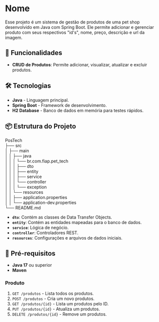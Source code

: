 # Nome

Esse projeto é um sistema de gestão de produtos de uma pet shop desenvolvido em Java com Spring Boot. Ele permite adicionar e gerenciar produto com seus respectivos "id's", nome, preço, descrição e url da imagem.

## 🚀 Funcionalidades

- **CRUD de Produtos**: Permite adicionar, visualizar, atualizar e excluir produtos.


## 🛠️ Tecnologias

- **Java** - Linguagem principal.
- **Spring Boot** - Framework de desenvolvimento.
- **H2 Database** - Banco de dados em memória para testes rápidos.


## 📦 Estrutura do Projeto
PosTech  
├── src  
│   ├── main  
│   │   ├── java  
│   │   │   └── br.com.fiap.pet_tech  
│   │   │       ├── dto  
│   │   │       ├── entity  
│   │   │       ├── service  
│   │   │       └── controller  
│   │   │           └── exception  
│   │   └── resources  
│   │       ├── application.properties  
│   │       └── application-dev.properties  
└── README.md  

- **`dto`**: Contém as classes de Data Transfer Objects.
- **`entity`**: Contém as entidades mapeadas para o banco de dados.
- **`service`**: Lógica de negócio.
- **`controller`**: Controladores REST.
- **`resources`**: Configurações e arquivos de dados iniciais.

## 📝 Pré-requisitos

- **Java 17** ou superior
- **Maven**


### Produto

1. `GET /produtos` - Lista todos os produtos.
2. `POST /produtos` - Cria um novo produtos.
3. `GET /produtos/{id}` - Lista um produtos pelo ID.
4. `PUT /produtos/{id}` - Atualiza um produtos.
5. `DELETE /produtos/{id}` - Remove um produtos.


